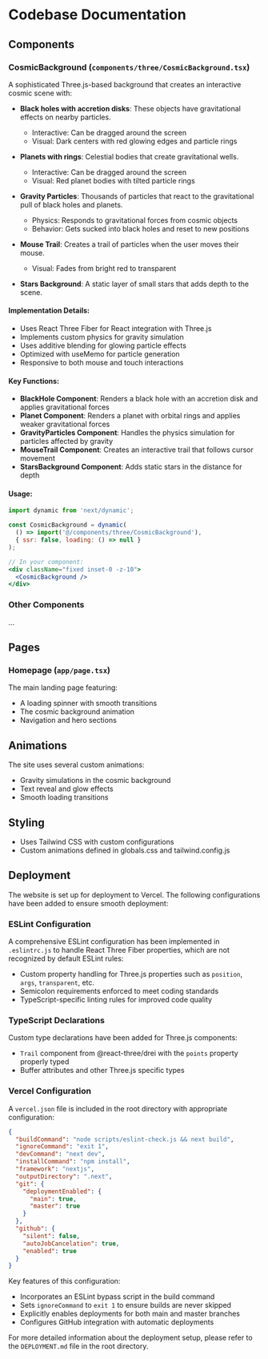 # Codebase Documentation

## Components

### CosmicBackground (`components/three/CosmicBackground.tsx`)

A sophisticated Three.js-based background that creates an interactive cosmic scene with:

- **Black holes with accretion disks**: These objects have gravitational effects on nearby particles.
  - Interactive: Can be dragged around the screen
  - Visual: Dark centers with red glowing edges and particle rings

- **Planets with rings**: Celestial bodies that create gravitational wells.
  - Interactive: Can be dragged around the screen
  - Visual: Red planet bodies with tilted particle rings

- **Gravity Particles**: Thousands of particles that react to the gravitational pull of black holes and planets.
  - Physics: Responds to gravitational forces from cosmic objects
  - Behavior: Gets sucked into black holes and reset to new positions

- **Mouse Trail**: Creates a trail of particles when the user moves their mouse.
  - Visual: Fades from bright red to transparent

- **Stars Background**: A static layer of small stars that adds depth to the scene.

#### Implementation Details:

- Uses React Three Fiber for React integration with Three.js
- Implements custom physics for gravity simulation
- Uses additive blending for glowing particle effects
- Optimized with useMemo for particle generation
- Responsive to both mouse and touch interactions

#### Key Functions:

- **BlackHole Component**: Renders a black hole with an accretion disk and applies gravitational forces
- **Planet Component**: Renders a planet with orbital rings and applies weaker gravitational forces
- **GravityParticles Component**: Handles the physics simulation for particles affected by gravity
- **MouseTrail Component**: Creates an interactive trail that follows cursor movement
- **StarsBackground Component**: Adds static stars in the distance for depth

#### Usage:

```jsx
import dynamic from 'next/dynamic';

const CosmicBackground = dynamic(
  () => import('@/components/three/CosmicBackground'),
  { ssr: false, loading: () => null }
);

// In your component:
<div className="fixed inset-0 -z-10">
  <CosmicBackground />
</div>
```

### Other Components

...

## Pages

### Homepage (`app/page.tsx`)

The main landing page featuring:
- A loading spinner with smooth transitions
- The cosmic background animation
- Navigation and hero sections

## Animations

The site uses several custom animations:
- Gravity simulations in the cosmic background
- Text reveal and glow effects
- Smooth loading transitions

## Styling

- Uses Tailwind CSS with custom configurations
- Custom animations defined in globals.css and tailwind.config.js 

## Deployment

The website is set up for deployment to Vercel. The following configurations have been added to ensure smooth deployment:

### ESLint Configuration

A comprehensive ESLint configuration has been implemented in `.eslintrc.js` to handle React Three Fiber properties, which are not recognized by default ESLint rules:

- Custom property handling for Three.js properties such as `position`, `args`, `transparent`, etc.
- Semicolon requirements enforced to meet coding standards
- TypeScript-specific linting rules for improved code quality

### TypeScript Declarations

Custom type declarations have been added for Three.js components:

- `Trail` component from @react-three/drei with the `points` property properly typed
- Buffer attributes and other Three.js specific types

### Vercel Configuration

A `vercel.json` file is included in the root directory with appropriate configuration:

```json
{
  "buildCommand": "node scripts/eslint-check.js && next build",
  "ignoreCommand": "exit 1",
  "devCommand": "next dev",
  "installCommand": "npm install",
  "framework": "nextjs",
  "outputDirectory": ".next",
  "git": {
    "deploymentEnabled": {
      "main": true,
      "master": true
    }
  },
  "github": {
    "silent": false,
    "autoJobCancelation": true,
    "enabled": true
  }
}
```

Key features of this configuration:
- Incorporates an ESLint bypass script in the build command
- Sets `ignoreCommand` to `exit 1` to ensure builds are never skipped
- Explicitly enables deployments for both main and master branches
- Configures GitHub integration with automatic deployments

For more detailed information about the deployment setup, please refer to the `DEPLOYMENT.md` file in the root directory. 